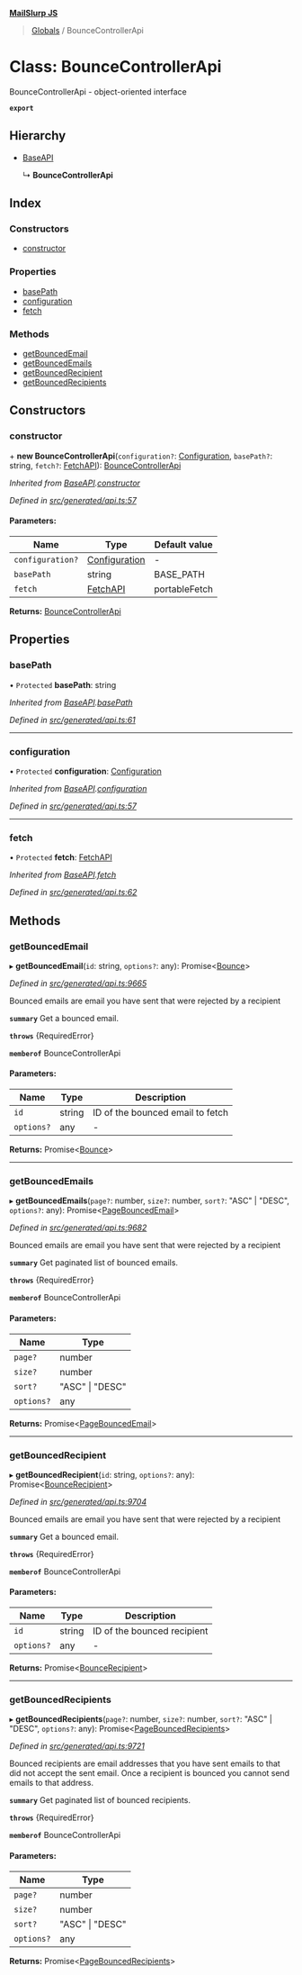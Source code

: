 **[MailSlurp JS](../README.md)**

> [Globals](../README.md) / BounceControllerApi

# Class: BounceControllerApi

BounceControllerApi - object-oriented interface

**`export`** 

## Hierarchy

* [BaseAPI](baseapi.md)

  ↳ **BounceControllerApi**

## Index

### Constructors

* [constructor](bouncecontrollerapi.md#constructor)

### Properties

* [basePath](bouncecontrollerapi.md#basepath)
* [configuration](bouncecontrollerapi.md#configuration)
* [fetch](bouncecontrollerapi.md#fetch)

### Methods

* [getBouncedEmail](bouncecontrollerapi.md#getbouncedemail)
* [getBouncedEmails](bouncecontrollerapi.md#getbouncedemails)
* [getBouncedRecipient](bouncecontrollerapi.md#getbouncedrecipient)
* [getBouncedRecipients](bouncecontrollerapi.md#getbouncedrecipients)

## Constructors

### constructor

\+ **new BounceControllerApi**(`configuration?`: [Configuration](configuration.md), `basePath?`: string, `fetch?`: [FetchAPI](../interfaces/fetchapi.md)): [BounceControllerApi](bouncecontrollerapi.md)

*Inherited from [BaseAPI](baseapi.md).[constructor](baseapi.md#constructor)*

*Defined in [src/generated/api.ts:57](https://github.com/mailslurp/mailslurp-client/blob/3871a9e/src/generated/api.ts#L57)*

#### Parameters:

Name | Type | Default value |
------ | ------ | ------ |
`configuration?` | [Configuration](configuration.md) | - |
`basePath` | string | BASE\_PATH |
`fetch` | [FetchAPI](../interfaces/fetchapi.md) | portableFetch |

**Returns:** [BounceControllerApi](bouncecontrollerapi.md)

## Properties

### basePath

• `Protected` **basePath**: string

*Inherited from [BaseAPI](baseapi.md).[basePath](baseapi.md#basepath)*

*Defined in [src/generated/api.ts:61](https://github.com/mailslurp/mailslurp-client/blob/3871a9e/src/generated/api.ts#L61)*

___

### configuration

• `Protected` **configuration**: [Configuration](configuration.md)

*Inherited from [BaseAPI](baseapi.md).[configuration](baseapi.md#configuration)*

*Defined in [src/generated/api.ts:57](https://github.com/mailslurp/mailslurp-client/blob/3871a9e/src/generated/api.ts#L57)*

___

### fetch

• `Protected` **fetch**: [FetchAPI](../interfaces/fetchapi.md)

*Inherited from [BaseAPI](baseapi.md).[fetch](baseapi.md#fetch)*

*Defined in [src/generated/api.ts:62](https://github.com/mailslurp/mailslurp-client/blob/3871a9e/src/generated/api.ts#L62)*

## Methods

### getBouncedEmail

▸ **getBouncedEmail**(`id`: string, `options?`: any): Promise\<[Bounce](../interfaces/bounce.md)>

*Defined in [src/generated/api.ts:9665](https://github.com/mailslurp/mailslurp-client/blob/3871a9e/src/generated/api.ts#L9665)*

Bounced emails are email you have sent that were rejected by a recipient

**`summary`** Get a bounced email.

**`throws`** {RequiredError}

**`memberof`** BounceControllerApi

#### Parameters:

Name | Type | Description |
------ | ------ | ------ |
`id` | string | ID of the bounced email to fetch |
`options?` | any | - |

**Returns:** Promise\<[Bounce](../interfaces/bounce.md)>

___

### getBouncedEmails

▸ **getBouncedEmails**(`page?`: number, `size?`: number, `sort?`: \"ASC\" \| \"DESC\", `options?`: any): Promise\<[PageBouncedEmail](../interfaces/pagebouncedemail.md)>

*Defined in [src/generated/api.ts:9682](https://github.com/mailslurp/mailslurp-client/blob/3871a9e/src/generated/api.ts#L9682)*

Bounced emails are email you have sent that were rejected by a recipient

**`summary`** Get paginated list of bounced emails.

**`throws`** {RequiredError}

**`memberof`** BounceControllerApi

#### Parameters:

Name | Type |
------ | ------ |
`page?` | number |
`size?` | number |
`sort?` | \"ASC\" \| \"DESC\" |
`options?` | any |

**Returns:** Promise\<[PageBouncedEmail](../interfaces/pagebouncedemail.md)>

___

### getBouncedRecipient

▸ **getBouncedRecipient**(`id`: string, `options?`: any): Promise\<[BounceRecipient](../interfaces/bouncerecipient.md)>

*Defined in [src/generated/api.ts:9704](https://github.com/mailslurp/mailslurp-client/blob/3871a9e/src/generated/api.ts#L9704)*

Bounced emails are email you have sent that were rejected by a recipient

**`summary`** Get a bounced email.

**`throws`** {RequiredError}

**`memberof`** BounceControllerApi

#### Parameters:

Name | Type | Description |
------ | ------ | ------ |
`id` | string | ID of the bounced recipient |
`options?` | any | - |

**Returns:** Promise\<[BounceRecipient](../interfaces/bouncerecipient.md)>

___

### getBouncedRecipients

▸ **getBouncedRecipients**(`page?`: number, `size?`: number, `sort?`: \"ASC\" \| \"DESC\", `options?`: any): Promise\<[PageBouncedRecipients](../interfaces/pagebouncedrecipients.md)>

*Defined in [src/generated/api.ts:9721](https://github.com/mailslurp/mailslurp-client/blob/3871a9e/src/generated/api.ts#L9721)*

Bounced recipients are email addresses that you have sent emails to that did not accept the sent email. Once a recipient is bounced you cannot send emails to that address.

**`summary`** Get paginated list of bounced recipients.

**`throws`** {RequiredError}

**`memberof`** BounceControllerApi

#### Parameters:

Name | Type |
------ | ------ |
`page?` | number |
`size?` | number |
`sort?` | \"ASC\" \| \"DESC\" |
`options?` | any |

**Returns:** Promise\<[PageBouncedRecipients](../interfaces/pagebouncedrecipients.md)>

